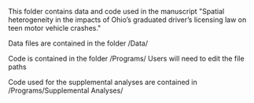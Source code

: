 This folder contains data and code used in the manuscript "Spatial heterogeneity in the impacts of Ohio’s graduated driver’s licensing law on teen motor vehicle crashes."

Data files are contained in the folder /Data/

Code is contained in the folder /Programs/
  Users will need to edit the file paths
  
Code used for the supplemental analyses are contained in /Programs/Supplemental Analyses/
